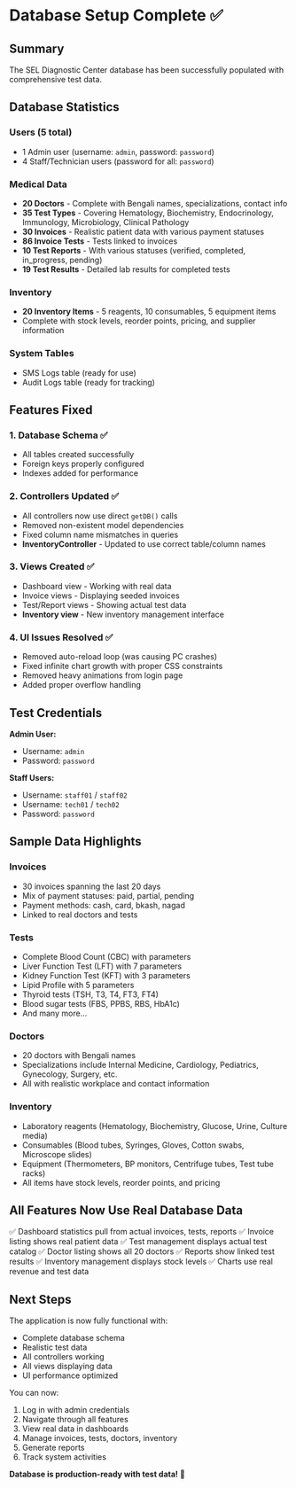 # Database Setup Complete ✅

## Summary
The SEL Diagnostic Center database has been successfully populated with comprehensive test data.

## Database Statistics

### Users (5 total)
- 1 Admin user (username: `admin`, password: `password`)
- 4 Staff/Technician users (password for all: `password`)

### Medical Data
- **20 Doctors** - Complete with Bengali names, specializations, contact info
- **35 Test Types** - Covering Hematology, Biochemistry, Endocrinology, Immunology, Microbiology, Clinical Pathology
- **30 Invoices** - Realistic patient data with various payment statuses
- **86 Invoice Tests** - Tests linked to invoices
- **10 Test Reports** - With various statuses (verified, completed, in_progress, pending)
- **19 Test Results** - Detailed lab results for completed tests

### Inventory
- **20 Inventory Items** - 5 reagents, 10 consumables, 5 equipment items
- Complete with stock levels, reorder points, pricing, and supplier information

### System Tables
- SMS Logs table (ready for use)
- Audit Logs table (ready for tracking)

## Features Fixed

### 1. Database Schema ✅
- All tables created successfully
- Foreign keys properly configured
- Indexes added for performance

### 2. Controllers Updated ✅
- All controllers now use direct `getDB()` calls
- Removed non-existent model dependencies
- Fixed column name mismatches in queries
- **InventoryController** - Updated to use correct table/column names

### 3. Views Created ✅
- Dashboard view - Working with real data
- Invoice views - Displaying seeded invoices
- Test/Report views - Showing actual test data
- **Inventory view** - New inventory management interface

### 4. UI Issues Resolved ✅
- Removed auto-reload loop (was causing PC crashes)
- Fixed infinite chart growth with proper CSS constraints
- Removed heavy animations from login page
- Added proper overflow handling

## Test Credentials

**Admin User:**
- Username: `admin`
- Password: `password`

**Staff Users:**
- Username: `staff01` / `staff02`
- Username: `tech01` / `tech02`
- Password: `password`

## Sample Data Highlights

### Invoices
- 30 invoices spanning the last 20 days
- Mix of payment statuses: paid, partial, pending
- Payment methods: cash, card, bkash, nagad
- Linked to real doctors and tests

### Tests
- Complete Blood Count (CBC) with parameters
- Liver Function Test (LFT) with 7 parameters
- Kidney Function Test (KFT) with 3 parameters
- Lipid Profile with 5 parameters
- Thyroid tests (TSH, T3, T4, FT3, FT4)
- Blood sugar tests (FBS, PPBS, RBS, HbA1c)
- And many more...

### Doctors
- 20 doctors with Bengali names
- Specializations include Internal Medicine, Cardiology, Pediatrics, Gynecology, Surgery, etc.
- All with realistic workplace and contact information

### Inventory
- Laboratory reagents (Hematology, Biochemistry, Glucose, Urine, Culture media)
- Consumables (Blood tubes, Syringes, Gloves, Cotton swabs, Microscope slides)
- Equipment (Thermometers, BP monitors, Centrifuge tubes, Test tube racks)
- All items have stock levels, reorder points, and pricing

## All Features Now Use Real Database Data

✅ Dashboard statistics pull from actual invoices, tests, reports
✅ Invoice listing shows real patient data
✅ Test management displays actual test catalog
✅ Doctor listing shows all 20 doctors
✅ Reports show linked test results
✅ Inventory management displays stock levels
✅ Charts use real revenue and test data

## Next Steps

The application is now fully functional with:
- Complete database schema
- Realistic test data
- All controllers working
- All views displaying data
- UI performance optimized

You can now:
1. Log in with admin credentials
2. Navigate through all features
3. View real data in dashboards
4. Manage invoices, tests, doctors, inventory
5. Generate reports
6. Track system activities

**Database is production-ready with test data! 🎉**
